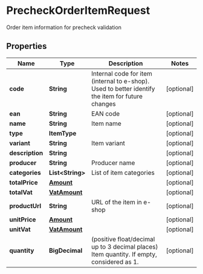 

# PrecheckOrderItemRequest

Order item information for precheck validation

## Properties

| Name | Type | Description | Notes |
|------------ | ------------- | ------------- | -------------|
|**code** | **String** | Internal code for item (internal to e-shop). Used to better identify the item for future changes |  [optional] |
|**ean** | **String** | EAN code |  [optional] |
|**name** | **String** | Item name |  [optional] |
|**type** | **ItemType** |  |  [optional] |
|**variant** | **String** | Item variant |  [optional] |
|**description** | **String** |  |  [optional] |
|**producer** | **String** | Producer name |  [optional] |
|**categories** | **List&lt;String&gt;** | List of item categories |  [optional] |
|**totalPrice** | [**Amount**](Amount.md) |  |  [optional] |
|**totalVat** | [**VatAmount**](VatAmount.md) |  |  [optional] |
|**productUrl** | **String** | URL of the item in e-shop |  [optional] |
|**unitPrice** | [**Amount**](Amount.md) |  |  [optional] |
|**unitVat** | [**VatAmount**](VatAmount.md) |  |  [optional] |
|**quantity** | **BigDecimal** | (positive float/decimal up to 3 decimal places) Item quantity. If empty, considered as 1. |  [optional] |



